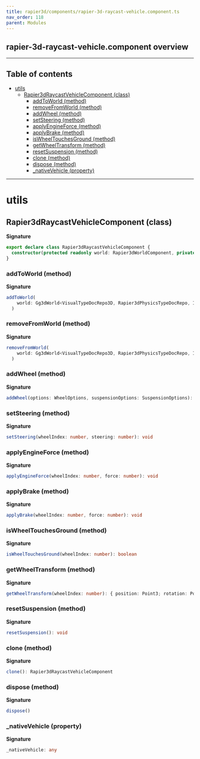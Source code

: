 ```yaml
---
title: rapier3d/components/rapier-3d-raycast-vehicle.component.ts
nav_order: 118
parent: Modules
---
```


## rapier-3d-raycast-vehicle.component overview

---

<h2 class="text-delta">Table of contents</h2>

- [utils](#utils)
  - [Rapier3dRaycastVehicleComponent (class)](#rapier3draycastvehiclecomponent-class)
    - [addToWorld (method)](#addtoworld-method)
    - [removeFromWorld (method)](#removefromworld-method)
    - [addWheel (method)](#addwheel-method)
    - [setSteering (method)](#setsteering-method)
    - [applyEngineForce (method)](#applyengineforce-method)
    - [applyBrake (method)](#applybrake-method)
    - [isWheelTouchesGround (method)](#iswheeltouchesground-method)
    - [getWheelTransform (method)](#getwheeltransform-method)
    - [resetSuspension (method)](#resetsuspension-method)
    - [clone (method)](#clone-method)
    - [dispose (method)](#dispose-method)
    - [\_nativeVehicle (property)](#_nativevehicle-property)

---

# utils

## Rapier3dRaycastVehicleComponent (class)

**Signature**

```ts
export declare class Rapier3dRaycastVehicleComponent {
  constructor(protected readonly world: Rapier3dWorldComponent, private chassisBody: Rapier3dRigidBodyComponent)
}
```

### addToWorld (method)

**Signature**

```ts
addToWorld(
    world: Gg3dWorld<VisualTypeDocRepo3D, Rapier3dPhysicsTypeDocRepo, IVisualScene3dComponent, Rapier3dWorldComponent>,
  )
```

### removeFromWorld (method)

**Signature**

```ts
removeFromWorld(
    world: Gg3dWorld<VisualTypeDocRepo3D, Rapier3dPhysicsTypeDocRepo, IVisualScene3dComponent, Rapier3dWorldComponent>,
  )
```

### addWheel (method)

**Signature**

```ts
addWheel(options: WheelOptions, suspensionOptions: SuspensionOptions): void
```

### setSteering (method)

**Signature**

```ts
setSteering(wheelIndex: number, steering: number): void
```

### applyEngineForce (method)

**Signature**

```ts
applyEngineForce(wheelIndex: number, force: number): void
```

### applyBrake (method)

**Signature**

```ts
applyBrake(wheelIndex: number, force: number): void
```

### isWheelTouchesGround (method)

**Signature**

```ts
isWheelTouchesGround(wheelIndex: number): boolean
```

### getWheelTransform (method)

**Signature**

```ts
getWheelTransform(wheelIndex: number): { position: Point3; rotation: Point4 }
```

### resetSuspension (method)

**Signature**

```ts
resetSuspension(): void
```

### clone (method)

**Signature**

```ts
clone(): Rapier3dRaycastVehicleComponent
```

### dispose (method)

**Signature**

```ts
dispose()
```

### \_nativeVehicle (property)

**Signature**

```ts
_nativeVehicle: any
```
